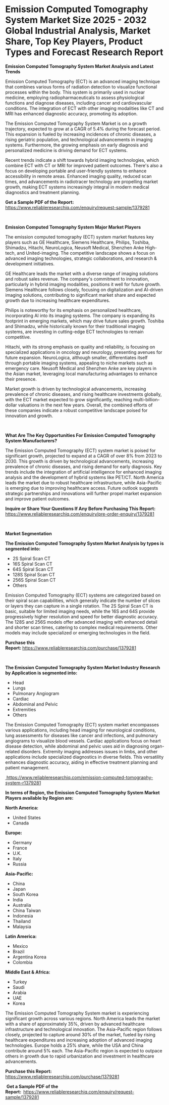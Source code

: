 <p><h1>Emission Computed Tomography System Market Size 2025 - 2032 Global Industrial Analysis, Market Share, Top Key Players, Product Types and Forecast Research Report</h1></p><p><strong>Emission Computed Tomography System Market Analysis and Latest Trends</strong></p>
<p><p>Emission Computed Tomography (ECT) is an advanced imaging technique that combines various forms of radiation detection to visualize functional processes within the body. This system is primarily used in nuclear medicine, employing radiopharmaceuticals to assess physiological functions and diagnose diseases, including cancer and cardiovascular conditions. The integration of ECT with other imaging modalities like CT and MRI has enhanced diagnostic accuracy, promoting its adoption.</p><p>The Emission Computed Tomography System Market is on a growth trajectory, expected to grow at a CAGR of 5.4% during the forecast period. This expansion is fueled by increasing incidences of chronic diseases, a rising geriatric population, and technological advancements in imaging systems. Furthermore, the growing emphasis on early diagnosis and personalized medicine is driving demand for ECT systems.</p><p>Recent trends indicate a shift towards hybrid imaging technologies, which combine ECT with CT or MRI for improved patient outcomes. There's also a focus on developing portable and user-friendly systems to enhance accessibility in remote areas. Enhanced imaging quality, reduced scan times, and advancements in radiotracer technology are propelling market growth, making ECT systems increasingly integral in modern medical diagnostics and treatment planning.</p></p>
<p><strong>Get a Sample PDF of the Report:&nbsp;</strong> <a href="https://www.reliableresearchiq.com/enquiry/request-sample/1379281?utm_campaign=99&utm_medium=2&utm_source=Github&utm_content=ia&utm_term=14042025&utm_id=emission-computed-tomography-system">https://www.reliableresearchiq.com/enquiry/request-sample/1379281</a></p>
<p>&nbsp;</p>
<p><strong>Emission Computed Tomography System Major Market Players</strong></p>
<p><p>The emission computed tomography (ECT) system market features key players such as GE Healthcare, Siemens Healthcare, Philips, Toshiba, Shimadzu, Hitachi, NeuroLogica, Neusoft Medical, Shenzhen Anke High-tech, and United-imaging. The competitive landscape shows a focus on advanced imaging technologies, strategic collaborations, and research & development initiatives.</p><p>GE Healthcare leads the market with a diverse range of imaging solutions and robust sales revenue. The company's commitment to innovation, particularly in hybrid imaging modalities, positions it well for future growth. Siemens Healthcare follows closely, focusing on digitalization and AI-driven imaging solutions, contributing to significant market share and expected growth due to increasing healthcare expenditures.</p><p>Philips is noteworthy for its emphasis on personalized healthcare, incorporating AI into its imaging systems. The company is expanding its footprint in emerging markets, which may drive future sales growth. Toshiba and Shimadzu, while historically known for their traditional imaging systems, are investing in cutting-edge ECT technologies to remain competitive. </p><p>Hitachi, with its strong emphasis on quality and reliability, is focusing on specialized applications in oncology and neurology, presenting avenues for future expansion. NeuroLogica, although smaller, differentiates itself through portable imaging systems, appealing to niche markets such as emergency care. Neusoft Medical and Shenzhen Anke are key players in the Asian market, leveraging local manufacturing advantages to enhance their presence.</p><p>Market growth is driven by technological advancements, increasing prevalence of chronic diseases, and rising healthcare investments globally, with the ECT market expected to grow significantly, reaching multi-billion-dollar valuations in the next few years. Overall, the combined efforts of these companies indicate a robust competitive landscape poised for innovation and growth.</p></p>
<p>&nbsp;</p>
<p><strong>What Are The Key Opportunities For Emission Computed Tomography System Manufacturers?</strong></p>
<p><p>The Emission Computed Tomography (ECT) system market is poised for significant growth, projected to expand at a CAGR of over 8% from 2023 to 2030. This growth is driven by technological advancements, increasing prevalence of chronic diseases, and rising demand for early diagnosis. Key trends include the integration of artificial intelligence for enhanced imaging analysis and the development of hybrid systems like PET/CT. North America leads the market due to robust healthcare infrastructure, while Asia-Pacific is emerging due to improving healthcare access. Future outlook suggests strategic partnerships and innovations will further propel market expansion and improve patient outcomes.</p></p>
<p><strong>Inquire or Share Your Questions If Any Before Purchasing This Report:</strong> <a href="https://www.reliableresearchiq.com/enquiry/pre-order-enquiry/1379281?utm_campaign=99&utm_medium=2&utm_source=Github&utm_content=ia&utm_term=14042025&utm_id=emission-computed-tomography-system">https://www.reliableresearchiq.com/enquiry/pre-order-enquiry/1379281</a></p>
<p>&nbsp;</p>
<p><strong>Market Segmentation</strong></p>
<p><strong>The Emission Computed Tomography System Market Analysis by types is segmented into:</strong></p>
<p><ul><li>2S Spiral Scan CT</li><li>16S Spiral Scan CT</li><li>64S Spiral Scan CT</li><li>128S Spiral Scan CT</li><li>256S Spiral Scan CT</li><li>Others</li></ul></p>
<p><p>Emission Computed Tomography (ECT) systems are categorized based on their spiral scan capabilities, which generally indicate the number of slices or layers they can capture in a single rotation. The 2S Spiral Scan CT is basic, suitable for limited imaging needs, while the 16S and 64S provide progressively higher resolution and speed for better diagnostic accuracy. The 128S and 256S models offer advanced imaging with enhanced detail and shorter scan times, catering to complex medical requirements. Other models may include specialized or emerging technologies in the field.</p></p>
<p><strong>Purchase this Report:&nbsp;</strong><a href="https://www.reliableresearchiq.com/purchase/1379281?utm_campaign=99&utm_medium=2&utm_source=Github&utm_content=ia&utm_term=14042025&utm_id=emission-computed-tomography-system">https://www.reliableresearchiq.com/purchase/1379281</a></p>
<p>&nbsp;</p>
<p><strong>The Emission Computed Tomography System Market Industry Research by Application is segmented into:</strong></p>
<p><ul><li>Head</li><li>Lungs</li><li>Pulmonary Angiogram</li><li>Cardiac</li><li>Abdominal and Pelvic</li><li>Extremities</li><li>Others</li></ul></p>
<p><p>The Emission Computed Tomography (ECT) system market encompasses various applications, including head imaging for neurological conditions, lung assessments for diseases like cancer and infections, and pulmonary angiograms to visualize blood vessels. Cardiac applications focus on heart disease detection, while abdominal and pelvic uses aid in diagnosing organ-related disorders. Extremity imaging addresses issues in limbs, and other applications include specialized diagnostics in diverse fields. This versatility enhances diagnostic accuracy, aiding in effective treatment planning and patient management.</p></p>
<p><a href="https://www.reliableresearchiq.com/emission-computed-tomography-system-r1379281?utm_campaign=99&utm_medium=2&utm_source=Github&utm_content=ia&utm_term=14042025&utm_id=emission-computed-tomography-system">&nbsp;https://www.reliableresearchiq.com/emission-computed-tomography-system-r1379281</a></p>
<p><strong>In terms of Region, the Emission Computed Tomography System Market Players available by Region are:</strong></p>
<p>
    <p> <strong> North America: </strong>
        <ul>
            <li>United States</li>
            <li>Canada</li>
        </ul>
        </p> 
    <p> <strong> Europe: </strong>
        <ul>
            <li>Germany</li>
            <li>France</li>
            <li>U.K.</li>
            <li>Italy</li>
            <li>Russia</li>
        </ul>
        </p> 
    <p> <strong> Asia-Pacific: </strong>
        <ul>
            <li>China</li>
            <li>Japan</li>
            <li>South Korea</li>
            <li>India</li>
            <li>Australia</li>
            <li>China Taiwan</li>
            <li>Indonesia</li>
            <li>Thailand</li>
            <li>Malaysia</li>
        </ul>
        </p> 
    <p> <strong> Latin America: </strong>
        <ul>
            <li>Mexico</li>
            <li>Brazil</li>
            <li>Argentina Korea</li>
            <li>Colombia</li>
        </ul>
        </p> 
    <p> <strong> Middle East & Africa: </strong>
        <ul>
            <li>Turkey</li>
            <li>Saudi</li>
            <li>Arabia</li>
            <li>UAE</li>
            <li>Korea</li>
        </ul>
    </p>
    </p>
<p><p>The Emission Computed Tomography System market is experiencing significant growth across various regions. North America leads the market with a share of approximately 35%, driven by advanced healthcare infrastructure and technological innovation. The Asia-Pacific region follows closely, projected to capture around 30% of the market, fueled by rising healthcare expenditures and increasing adoption of advanced imaging technologies. Europe holds a 25% share, while the USA and China contribute around 5% each. The Asia-Pacific region is expected to outpace others in growth due to rapid urbanization and investment in healthcare advancements.</p></p>
<p><strong>Purchase this Report: </strong><a href="https://www.reliableresearchiq.com/purchase/1379281?utm_campaign=99&utm_medium=2&utm_source=Github&utm_content=ia&utm_term=14042025&utm_id=emission-computed-tomography-system">https://www.reliableresearchiq.com/purchase/1379281</a></p>
<p>&nbsp;<strong>Get a Sample PDF of the Report:&nbsp;&nbsp;</strong><a href="https://www.reliableresearchiq.com/enquiry/request-sample/1379281?utm_campaign=99&utm_medium=2&utm_source=Github&utm_content=ia&utm_term=14042025&utm_id=emission-computed-tomography-system">https://www.reliableresearchiq.com/enquiry/request-sample/1379281</a></p>
<p><strong></strong></p>
<p><p></p><p></p><p></p></p>